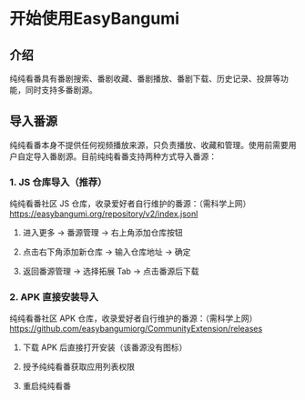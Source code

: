# 开始使用EasyBangumi

## 介绍

纯纯看番具有番剧搜索、番剧收藏、番剧播放、番剧下载、历史记录、投屏等功能，同时支持多番剧源。

## 导入番源

纯纯看番本身不提供任何视频播放来源，只负责播放、收藏和管理。使用前需要用户自定导入番剧源。目前纯纯看番支持两种方式导入番源：


### 1. JS 仓库导入（推荐）
 
纯纯看番社区 JS 仓库，收录爱好者自行维护的番源：（需科学上网）
https://easybangumi.org/repository/v2/index.jsonl

1. 进入更多 -> 番源管理 -> 右上角添加仓库按钮

2. 点击右下角添加新仓库 -> 输入仓库地址 -> 确定

3. 返回番源管理 -> 选择拓展 Tab -> 点击番源后下载

### 2. APK 直接安装导入

纯纯看番社区 APK 仓库，收录爱好者自行维护的番源：（需科学上网）
https://github.com/easybangumiorg/CommunityExtension/releases

1. 下载 APK 后直接打开安装（该番源没有图标）

2. 授予纯纯看番获取应用列表权限

3. 重启纯纯看番

